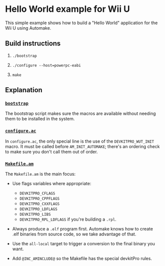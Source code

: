 # Hello World example for Wii U

This simple example shows how to build a "Hello World" application for the Wii U using
Automake.


## Build instructions

1. `./bootstrap`

2. `./configure --host=powerpc-eabi`

3. `make`


## Explanation

### [`bootstrap`](bootstrap)

The bootstrap script makes sure the macros are available without needing them
to be installed in the system.

### [`configure.ac`](configure.ac)

In `configure.ac`, the only special line is the use of the
`DEVKITPRO_WUT_INIT` macro. It must be called before `AM_INIT_AUTOMAKE`; there's an
ordering check to make sure you don't call them out of order.

### [`Makefile.am`](Makefile.am)

The `Makefile.am` is the main focus:

  - Use flags variables where appropriate:
      - `DEVKITPRO_CFLAGS`
      - `DEVKITPRO_CPPFLAGS`
      - `DEVKITPRO_CXXFLAGS`
      - `DEVKITPRO_LDFLAGS`
      - `DEVKITPRO_LIBS`
      - `DEVKITPRO_RPL_LDFLAGS` if you're building a `.rpl`.

  - Always produce a `.elf` program first. Automake knows how to create .elf binaries from
    source code, so we take advantage of that.
    
  - Use the `all-local` target to trigger a conversion to the final binary you want.
  
  - Add `@INC_AMINCLUDE@` so the Makefile has the special devkitPro rules.
